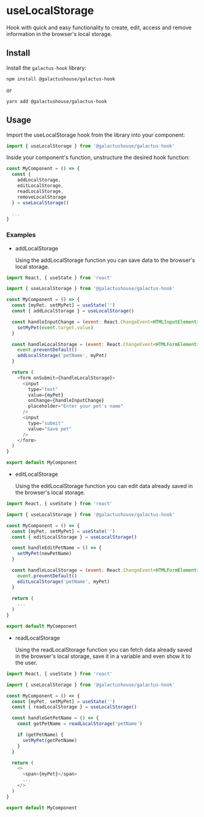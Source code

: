 # useLocalStorage

Hook with quick and easy functionality to create, edit, access and remove information in the browser's local storage.

## Install

Install the `galactus-hook` library:

```shell
npm install @galactushouse/galactus-hook
```

or

```shell
yarn add @galactushouse/galactus-hook
```

## Usage

Import the useLocalStorage hook from the library into your component:

```javascript
import { useLocalStorage } from '@galactushouse/galactus-hook'
```

Inside your component's function, unstructure the desired hook function:

```javascript
const MyComponent = () => {
  const {
    addLocalStorage,
    editLocalStorage,
    readLocalStorage,
    removeLocalStorage
  } = useLocalStorage()

  ...
}
```

### Examples

* addLocalStorage

  Using the addLocalStorage function you can save data to the browser's local storage.

```javascript
import React, { useState } from 'react'

import { useLocalStorage } from '@galactushouse/galactus-hook'

const MyComponent = () => {
  const [myPet, setMyPet] = useState('')
  const { addLocalStorage } = useLocalStorage()

  const handleInputChange = (event: React.ChangeEvent<HTMLInputElement>) => {
    setMyPet(event.target.value)
  }

  const handleLocalStorage = (event: React.ChangeEvent<HTMLFormElement>) => {
    event.preventDefault()
    addLocalStorage('petName', myPet)
  }

  return (
    <form onSubmit={handleLocalStorage}>
      <input
        type="text"
        value={myPet}
        onChange={handleInputChange}
        placeholder="Enter your pet's name"
      />
      <input
        type="submit"
        value="Save pet"
      />
    </form>
  )
}

export default MyComponent
```

* editLocalStorage

  Using the editLocalStorage function you can edit data already saved in the browser's local storage.

```javascript
import React, { useState } from 'react'

import { useLocalStorage } from '@galactushouse/galactus-hook'

const MyComponent = () => {
  const [myPet, setMyPet] = useState('')
  const { editLocalStorage } = useLocalStorage()

  const handleEditPetName = () => {
    setMyPet(newPetName)
  }

  const handleLocalStorage = (event: React.ChangeEvent<HTMLFormElement>) => {
    event.preventDefault()
    editLocalStorage('petName', myPet)
  }

  return (
    ...
  )
}

export default MyComponent
```

* readLocalStorage

  Using the readLocalStorage function you can fetch data already saved in the browser's local storage, save it in a variable and even show it to the user.

```javascript
import React, { useState } from 'react'

import { useLocalStorage } from '@galactushouse/galactus-hook'

const MyComponent = () => {
  const [myPet, setMyPet] = useState('')
  const { readLocalStorage } = useLocalStorage()

  const handleGetPetName = () => {
    const getPetName = readLocalStorage('petName')

    if (getPetName) {
      setMyPet(getPetName)
    }
  }

  return (
    <>
      <span>{myPet}</span>
      ...
    </>
  )
}

export default MyComponent
```
